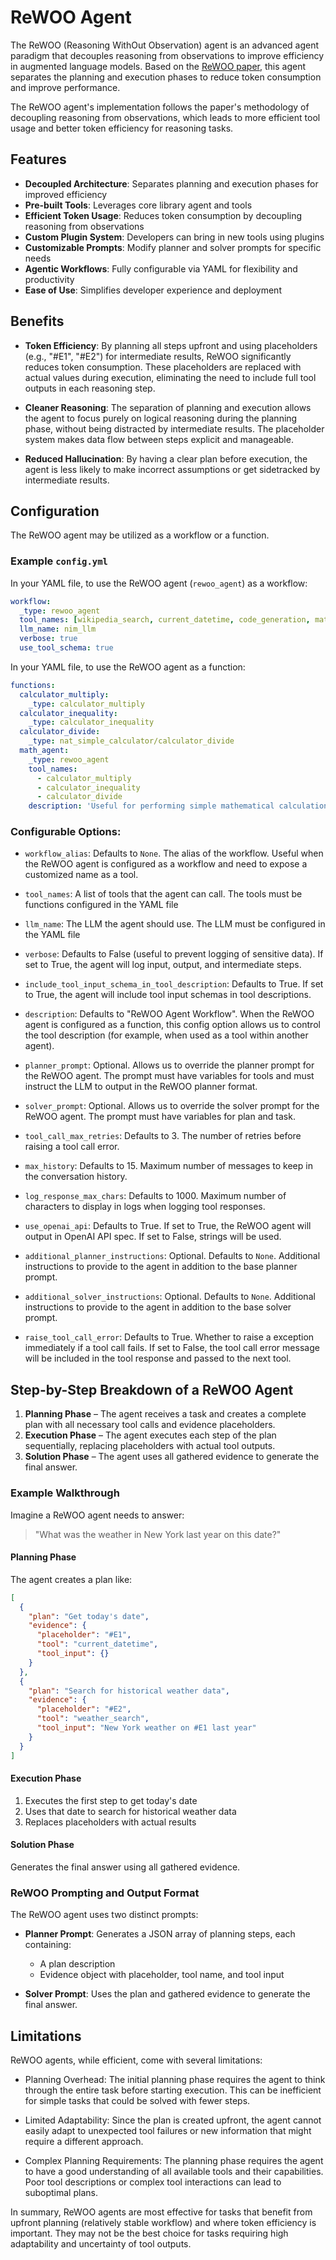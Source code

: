 <!--
SPDX-FileCopyrightText: Copyright (c) 2025, NVIDIA CORPORATION & AFFILIATES. All rights reserved.
SPDX-License-Identifier: Apache-2.0

Licensed under the Apache License, Version 2.0 (the "License");
you may not use this file except in compliance with the License.
You may obtain a copy of the License at

http://www.apache.org/licenses/LICENSE-2.0

Unless required by applicable law or agreed to in writing, software
distributed under the License is distributed on an "AS IS" BASIS,
WITHOUT WARRANTIES OR CONDITIONS OF ANY KIND, either express or implied.
See the License for the specific language governing permissions and
limitations under the License.
-->

# ReWOO Agent
The ReWOO (Reasoning WithOut Observation) agent is an advanced agent paradigm that decouples reasoning from observations to improve efficiency in augmented language models. Based on the [ReWOO paper](https://arxiv.org/abs/2305.18323), this agent separates the planning and execution phases to reduce token consumption and improve performance.

The ReWOO agent's implementation follows the paper's methodology of decoupling reasoning from observations, which leads to more efficient tool usage and better token efficiency for reasoning tasks.


## Features
- **Decoupled Architecture**: Separates planning and execution phases for improved efficiency
- **Pre-built Tools**: Leverages core library agent and tools
- **Efficient Token Usage**: Reduces token consumption by decoupling reasoning from observations
- **Custom Plugin System**: Developers can bring in new tools using plugins
- **Customizable Prompts**: Modify planner and solver prompts for specific needs
- **Agentic Workflows**: Fully configurable via YAML for flexibility and productivity
- **Ease of Use**: Simplifies developer experience and deployment

## Benefits

* **Token Efficiency**: By planning all steps upfront and using placeholders (e.g., "#E1", "#E2") for intermediate results, ReWOO significantly reduces token consumption. These placeholders are replaced with actual values during execution, eliminating the need to include full tool outputs in each reasoning step.

* **Cleaner Reasoning**: The separation of planning and execution allows the agent to focus purely on logical reasoning during the planning phase, without being distracted by intermediate results. The placeholder system makes data flow between steps explicit and manageable.

* **Reduced Hallucination**: By having a clear plan before execution, the agent is less likely to make incorrect assumptions or get sidetracked by intermediate results.

## Configuration

The ReWOO agent may be utilized as a workflow or a function.

### Example `config.yml`
In your YAML file, to use the ReWOO agent (`rewoo_agent`) as a workflow:
```yaml
workflow:
  _type: rewoo_agent
  tool_names: [wikipedia_search, current_datetime, code_generation, math_agent]
  llm_name: nim_llm
  verbose: true
  use_tool_schema: true
```

In your YAML file, to use the ReWOO agent as a function:
```yaml
functions:
  calculator_multiply:
    _type: calculator_multiply
  calculator_inequality:
    _type: calculator_inequality
  calculator_divide:
    _type: nat_simple_calculator/calculator_divide
  math_agent:
    _type: rewoo_agent
    tool_names:
      - calculator_multiply
      - calculator_inequality
      - calculator_divide
    description: 'Useful for performing simple mathematical calculations.'
```

### Configurable Options:

* `workflow_alias`: Defaults to `None`. The alias of the workflow. Useful when the ReWOO agent is configured as a workflow and need to expose a customized name as a tool.

* `tool_names`: A list of tools that the agent can call. The tools must be functions configured in the YAML file

* `llm_name`: The LLM the agent should use. The LLM must be configured in the YAML file

* `verbose`: Defaults to False (useful to prevent logging of sensitive data). If set to True, the agent will log input, output, and intermediate steps.

* `include_tool_input_schema_in_tool_description`: Defaults to True. If set to True, the agent will include tool input schemas in tool descriptions.

* `description`: Defaults to "ReWOO Agent Workflow". When the ReWOO agent is configured as a function, this config option allows us to control the tool description (for example, when used as a tool within another agent).

* `planner_prompt`: Optional. Allows us to override the planner prompt for the ReWOO agent. The prompt must have variables for tools and must instruct the LLM to output in the ReWOO planner format.

* `solver_prompt`: Optional. Allows us to override the solver prompt for the ReWOO agent. The prompt must have variables for plan and task.

* `tool_call_max_retries`: Defaults to 3. The number of retries before raising a tool call error.

* `max_history`:  Defaults to 15. Maximum number of messages to keep in the conversation history.

* `log_response_max_chars`: Defaults to 1000. Maximum number of characters to display in logs when logging tool responses.

* `use_openai_api`: Defaults to True. If set to True, the ReWOO agent will output in OpenAI API spec. If set to False, strings will be used.

* `additional_planner_instructions`: Optional. Defaults to `None`. Additional instructions to provide to the agent in addition to the base planner prompt.

* `additional_solver_instructions`: Optional. Defaults to `None`. Additional instructions to provide to the agent in addition to the base solver prompt.

* `raise_tool_call_error`: Defaults to True. Whether to raise a exception immediately if a tool call fails. If set to False, the tool call error message will be included in the tool response and passed to the next tool.


## **Step-by-Step Breakdown of a ReWOO Agent**

1. **Planning Phase** – The agent receives a task and creates a complete plan with all necessary tool calls and evidence placeholders.
2. **Execution Phase** – The agent executes each step of the plan sequentially, replacing placeholders with actual tool outputs.
3. **Solution Phase** – The agent uses all gathered evidence to generate the final answer.

### Example Walkthrough

Imagine a ReWOO agent needs to answer:

> "What was the weather in New York last year on this date?"

#### Planning Phase
The agent creates a plan like:
```json
[
  {
    "plan": "Get today's date",
    "evidence": {
      "placeholder": "#E1",
      "tool": "current_datetime",
      "tool_input": {}
    }
  },
  {
    "plan": "Search for historical weather data",
    "evidence": {
      "placeholder": "#E2",
      "tool": "weather_search",
      "tool_input": "New York weather on #E1 last year"
    }
  }
]
```

#### Execution Phase
1. Executes the first step to get today's date
2. Uses that date to search for historical weather data
3. Replaces placeholders with actual results

#### Solution Phase
Generates the final answer using all gathered evidence.

### ReWOO Prompting and Output Format

The ReWOO agent uses two distinct prompts:

* **Planner Prompt**: Generates a JSON array of planning steps, each containing:
   - A plan description
   - Evidence object with placeholder, tool name, and tool input

* **Solver Prompt**: Uses the plan and gathered evidence to generate the final answer.


## Limitations
ReWOO agents, while efficient, come with several limitations:

* Planning Overhead: The initial planning phase requires the agent to think through the entire task before starting execution. This can be inefficient for simple tasks that could be solved with fewer steps.

* Limited Adaptability: Since the plan is created upfront, the agent cannot easily adapt to unexpected tool failures or new information that might require a different approach.

* Complex Planning Requirements: The planning phase requires the agent to have a good understanding of all available tools and their capabilities. Poor tool descriptions or complex tool interactions can lead to suboptimal plans.

In summary, ReWOO agents are most effective for tasks that benefit from upfront planning (relatively stable workflow) and where token efficiency is important. They may not be the best choice for tasks requiring high adaptability and uncertainty of tool outputs.
